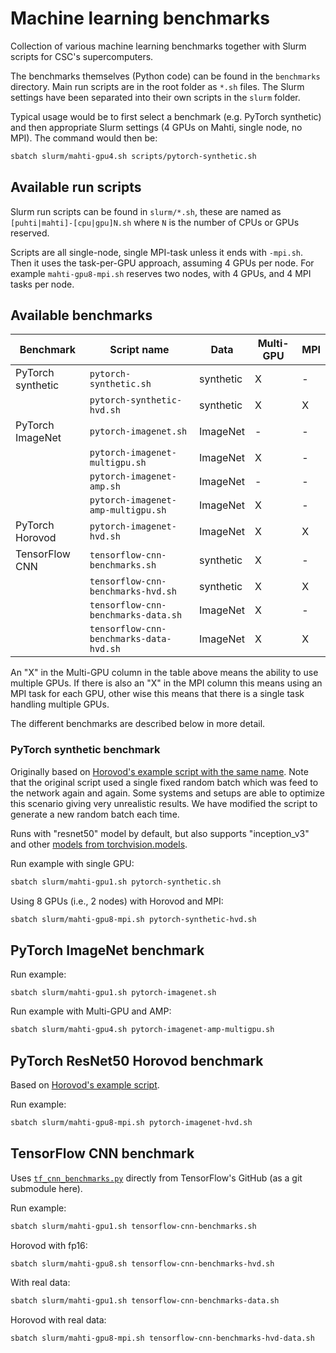 # Machine learning benchmarks

Collection of various machine learning benchmarks together with Slurm scripts
for CSC's supercomputers.

The benchmarks themselves (Python code) can be found in the `benchmarks`
directory. Main run scripts are in the root folder as `*.sh` files. The Slurm
settings have been separated into their own scripts in the `slurm` folder. 

Typical usage would be to first select a benchmark (e.g. PyTorch synthetic) and
then appropriate Slurm settings (4 GPUs on Mahti, single node, no MPI). The command
would then be:

```bash
sbatch slurm/mahti-gpu4.sh scripts/pytorch-synthetic.sh
```

## Available run scripts

Slurm run scripts can be found in `slurm/*.sh`, these are named as
`[puhti|mahti]-[cpu|gpu]N.sh` where `N` is the number of CPUs or GPUs reserved.

Scripts are all single-node, single MPI-task unless it ends with `-mpi.sh`. Then
it uses the task-per-GPU approach, assuming 4 GPUs per node. For example
`mahti-gpu8-mpi.sh` reserves two nodes, with 4 GPUs, and 4 MPI tasks per node.


## Available benchmarks

| Benchmark         | Script name                             | Data      | Multi-GPU | MPI |
| ---------         | -----------                             | ----      | --------- | --- |
| PyTorch synthetic | `pytorch-synthetic.sh`                  | synthetic | X         | -   |
|                   | `pytorch-synthetic-hvd.sh`              | synthetic | X         | X   |
| PyTorch ImageNet  | `pytorch-imagenet.sh`                   | ImageNet  | -         | -   |
|                   | `pytorch-imagenet-multigpu.sh`          | ImageNet  | X         | -   |
|                   | `pytorch-imagenet-amp.sh`               | ImageNet  | -         | -   |
|                   | `pytorch-imagenet-amp-multigpu.sh`      | ImageNet  | X         | -   |
| PyTorch Horovod   | `pytorch-imagenet-hvd.sh`               | ImageNet  | X         | X   |
| TensorFlow CNN    | `tensorflow-cnn-benchmarks.sh`          | synthetic | X         | -   |
|                   | `tensorflow-cnn-benchmarks-hvd.sh`      | synthetic | X         | X   |
|                   | `tensorflow-cnn-benchmarks-data.sh`     | ImageNet  | X         | -   |
|                   | `tensorflow-cnn-benchmarks-data-hvd.sh` | ImageNet  | X         | X   |

An "X" in the Multi-GPU column in the table above means the ability to use
multiple GPUs. If there is also an "X" in the MPI column this means using an MPI
task for each GPU, other wise this means that there is a single task handling
multiple GPUs.

The different benchmarks are described below in more detail. 


### PyTorch synthetic benchmark

Originally based on [Horovod's example script with the same name][1]. Note that
the original script used a single fixed random batch which was feed to the
network again and again. Some systems and setups are able to optimize this
scenario giving very unrealistic results. We have modified the script to
generate a new random batch each time.

Runs with "resnet50" model by default, but also supports "inception_v3" and
other [models from torchvision.models][2].

[1]: https://github.com/horovod/horovod/blob/master/examples/pytorch/pytorch_synthetic_benchmark.py
[2]: https://pytorch.org/vision/stable/models.html

Run example with single GPU:

```bash
sbatch slurm/mahti-gpu1.sh pytorch-synthetic.sh
```

Using 8 GPUs (i.e., 2 nodes) with Horovod and MPI:

```bash
sbatch slurm/mahti-gpu8-mpi.sh pytorch-synthetic-hvd.sh
```

## PyTorch ImageNet benchmark

Run example:

```
sbatch slurm/mahti-gpu1.sh pytorch-imagenet.sh
```

Run example with Multi-GPU and AMP:

```bash
sbatch slurm/mahti-gpu4.sh pytorch-imagenet-amp-multigpu.sh
```

## PyTorch ResNet50 Horovod benchmark

Based on [Horovod's example script][3].

[3]: https://github.com/horovod/horovod/blob/master/examples/pytorch/pytorch_imagenet_resnet50.py

Run example:

```bash
sbatch slurm/mahti-gpu8-mpi.sh pytorch-imagenet-hvd.sh
```


## TensorFlow CNN benchmark

Uses [`tf_cnn_benchmarks.py`][4] directly from TensorFlow's GitHub (as a git
submodule here).

[4]: tensorflow-benchmarks/scripts/tf_cnn_benchmarks/tf_cnn_benchmarks.py

Run example:

```bash
sbatch slurm/mahti-gpu1.sh tensorflow-cnn-benchmarks.sh
```

Horovod with fp16:

```bash
sbatch slurm/mahti-gpu8.sh tensorflow-cnn-benchmarks-hvd.sh
```

With real data:

```bash
sbatch slurm/mahti-gpu1.sh tensorflow-cnn-benchmarks-data.sh
```

Horovod with real data:
```bash
sbatch slurm/mahti-gpu8-mpi.sh tensorflow-cnn-benchmarks-hvd-data.sh
```
